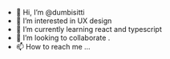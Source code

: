 - 👋 Hi, I’m @dumbisitti
- 👀 I’m interested in UX design
- 🌱 I’m currently learning react and typescript 
- 💞️ I’m looking to collaborate .
- 📫 How to reach me ...

<!---
dumbisitti/dumbisitti is a ✨ special ✨ repository because its `README.md` (this file) appears on your GitHub profile.
You can click the Preview link to take a look at your changes.
--->

